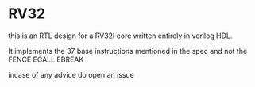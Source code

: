 # RV32
this is an RTL design for a RV32I core written entirely in verilog HDL.

It implements the 37 base instructions mentioned in the spec and not the FENCE ECALL EBREAK

incase of any advice do open an issue
